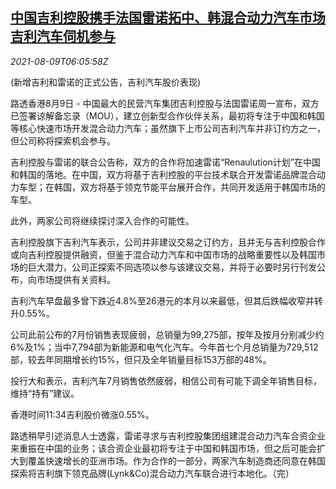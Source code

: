 <!--1628503263000-->
[中国吉利控股携手法国雷诺拓中、韩混合动力汽车市场 吉利汽车伺机参与](https://cn.reuters.com/article/china-geely-hybrid-renaulution-0809-idCNKBS2FA0BM)
------

<div><i>2021-08-09T06:05:58Z</i></div><p>(新增吉利和雷诺的正式公告，吉利汽车股价表现)</p><p>路透香港8月9日 - 中国最大的民营汽车集团吉利控股与法国雷诺周一宣布，双方已签署谅解备忘录（MOU），建立创新型合作伙伴关系，最初将专注于中国和韩国等核心快速市场开发混合动力汽车；虽然旗下上市公司吉利汽车并非订约方之一，但公司称将探索机会参与。</p><p>吉利控股与雷诺的联合公告称，双方的合作将加速雷诺“Renaulution计划”在中国和韩国的落地。在中国，双方将基于吉利控股的平台技术联合开发雷诺品牌混合动力车型；在韩国，双方将基于领克节能平台展开合作，共同开发适用于韩国市场的车型。</p><p>此外，两家公司将继续探讨深入合作的可能性。</p><p>吉利控股旗下吉利汽车表示，公司并非建议交易之订约方，且并无与吉利控股合作或向吉利控股提供融资，但鉴于混合动力汽车和中国市场的战略重要性以及韩国市场的巨大潜力，公司正探索不同选项以参与该建议交易，并将于必要时另行刊发公布，向市场提供有关资料。</p><p>吉利汽车早盘最多曾下跌近4.8%至26港元的本月以来最低，但其后跌幅收窄并转升0.55%。</p><p>公司此前公布的7月份销售表现疲弱，总销量为99,275部，按年及按月分别减少约6%及1%；当中7,794部为新能源和电气化汽车。今年首七个月总销量为729,512部，较去年同期增长约15%，但只及全年销量目标153万部的48%。</p><p>投行大和表示，吉利汽车7月销售依然疲弱，相信公司有可能下调全年销售目标，维持“持有”建议。</p><p>香港时间11:34吉利股价微涨0.55%。</p><p>路透稍早引述消息人士透露，雷诺寻求与吉利控股集团组建混合动力汽车合资企业来重振在中国的业务；该合资企业最初将专注于中国和韩国市场，但之后可能会扩大到覆盖快速增长的亚洲市场。作为合作的一部分，两家汽车制造商还同意在韩国探索将吉利旗下领克品牌(Lynk&amp;Co)混合动力汽车联合进行本地化。（完）</p>

